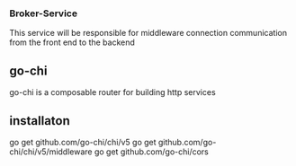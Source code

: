 ### Broker-Service

This service will be responsible for middleware connection
communication from the front end to the backend

## go-chi

go-chi is a composable router for building http services

## installaton

go get github.com/go-chi/chi/v5
go get github.com/go-chi/chi/v5/middleware
go get github.com/go-chi/cors
